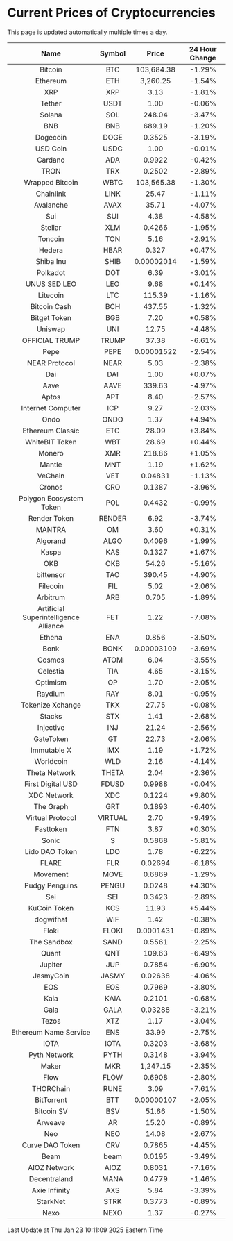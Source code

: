 # Current Prices of Cryptocurrencies
This page is updated automatically multiple times a day.

| Name | Symbol | Price | 24 Hour Change |
| :---: |:---:| :---: | :---: |
| Bitcoin | BTC | 103,684.38 | -1.29% |
| Ethereum | ETH | 3,260.25 | -1.54% |
| XRP | XRP | 3.13 | -1.81% |
| Tether | USDT | 1.00 | -0.06% |
| Solana | SOL | 248.04 | -3.47% |
| BNB | BNB | 689.19 | -1.20% |
| Dogecoin | DOGE | 0.3525 | -3.19% |
| USD Coin | USDC | 1.00 | -0.01% |
| Cardano | ADA | 0.9922 | -0.42% |
| TRON | TRX | 0.2502 | -2.89% |
| Wrapped Bitcoin | WBTC | 103,565.38 | -1.30% |
| Chainlink | LINK | 25.47 | -1.11% |
| Avalanche | AVAX | 35.71 | -4.07% |
| Sui | SUI | 4.38 | -4.58% |
| Stellar | XLM | 0.4266 | -1.95% |
| Toncoin | TON | 5.16 | -2.91% |
| Hedera | HBAR | 0.327 | +0.47% |
| Shiba Inu | SHIB | 0.00002014 | -1.59% |
| Polkadot | DOT | 6.39 | -3.01% |
| UNUS SED LEO | LEO | 9.68 | +0.14% |
| Litecoin | LTC | 115.39 | -1.16% |
| Bitcoin Cash | BCH | 437.55 | -1.32% |
| Bitget Token | BGB | 7.20 | +0.58% |
| Uniswap | UNI | 12.75 | -4.48% |
| OFFICIAL TRUMP | TRUMP | 37.38 | -6.61% |
| Pepe | PEPE | 0.00001522 | -2.54% |
| NEAR Protocol | NEAR | 5.03 | -2.38% |
| Dai | DAI | 1.00 | +0.07% |
| Aave | AAVE | 339.63 | -4.97% |
| Aptos | APT | 8.40 | -2.57% |
| Internet Computer | ICP | 9.27 | -2.03% |
| Ondo | ONDO | 1.37 | +4.94% |
| Ethereum Classic | ETC | 28.09 | +3.84% |
| WhiteBIT Token | WBT | 28.69 | +0.44% |
| Monero | XMR | 218.86 | +1.05% |
| Mantle | MNT | 1.19 | +1.62% |
| VeChain | VET | 0.04831 | -1.13% |
| Cronos | CRO | 0.1387 | -3.96% |
| Polygon Ecosystem Token | POL | 0.4432 | -0.99% |
| Render Token | RENDER | 6.92 | -3.74% |
| MANTRA | OM | 3.60 | +0.31% |
| Algorand | ALGO | 0.4096 | -1.99% |
| Kaspa | KAS | 0.1327 | +1.67% |
| OKB | OKB | 54.26 | -5.16% |
| bittensor | TAO | 390.45 | -4.90% |
| Filecoin | FIL | 5.02 | -2.06% |
| Arbitrum | ARB | 0.705 | -1.89% |
| Artificial Superintelligence Alliance | FET | 1.22 | -7.08% |
| Ethena | ENA | 0.856 | -3.50% |
| Bonk | BONK | 0.00003109 | -3.69% |
| Cosmos | ATOM | 6.04 | -3.55% |
| Celestia | TIA | 4.65 | -3.15% |
| Optimism | OP | 1.70 | -2.05% |
| Raydium | RAY | 8.01 | -0.95% |
| Tokenize Xchange | TKX | 27.75 | -0.08% |
| Stacks | STX | 1.41 | -2.68% |
| Injective | INJ | 21.24 | -2.56% |
| GateToken | GT | 22.73 | -2.06% |
| Immutable X | IMX | 1.19 | -1.72% |
| Worldcoin | WLD | 2.16 | -4.14% |
| Theta Network | THETA | 2.04 | -2.36% |
| First Digital USD | FDUSD | 0.9988 | -0.04% |
| XDC Network | XDC | 0.1224 | +9.80% |
| The Graph | GRT | 0.1893 | -6.40% |
| Virtual Protocol | VIRTUAL | 2.70 | -9.49% |
| Fasttoken | FTN | 3.87 | +0.30% |
| Sonic | S | 0.5868 | -5.81% |
| Lido DAO Token | LDO | 1.78 | -6.22% |
| FLARE | FLR | 0.02694 | -6.18% |
| Movement | MOVE | 0.6869 | -1.29% |
| Pudgy Penguins | PENGU | 0.0248 | +4.30% |
| Sei | SEI | 0.3423 | -2.89% |
| KuCoin Token | KCS | 11.93 | +5.44% |
| dogwifhat | WIF | 1.42 | -0.38% |
| Floki | FLOKI | 0.0001431 | -0.89% |
| The Sandbox | SAND | 0.5561 | -2.25% |
| Quant | QNT | 109.63 | -6.49% |
| Jupiter | JUP | 0.7854 | -6.90% |
| JasmyCoin | JASMY | 0.02638 | -4.06% |
| EOS | EOS | 0.7969 | -3.80% |
| Kaia | KAIA | 0.2101 | -0.68% |
| Gala | GALA | 0.03288 | -3.21% |
| Tezos | XTZ | 1.17 | -3.04% |
| Ethereum Name Service | ENS | 33.99 | -2.75% |
| IOTA | IOTA | 0.3203 | -3.68% |
| Pyth Network | PYTH | 0.3148 | -3.94% |
| Maker | MKR | 1,247.15 | -2.35% |
| Flow | FLOW | 0.6908 | -2.80% |
| THORChain | RUNE | 3.09 | -7.61% |
| BitTorrent | BTT | 0.00000107 | -2.05% |
| Bitcoin SV | BSV | 51.66 | -1.50% |
| Arweave | AR | 15.20 | -0.89% |
| Neo | NEO | 14.08 | -2.67% |
| Curve DAO Token | CRV | 0.7865 | -4.45% |
| Beam | beam | 0.0195 | -3.49% |
| AIOZ Network | AIOZ | 0.8031 | -7.16% |
| Decentraland | MANA | 0.4779 | -1.46% |
| Axie Infinity | AXS | 5.84 | -3.39% |
| StarkNet | STRK | 0.3773 | -0.89% |
| Nexo | NEXO | 1.37 | -0.27% |

Last Update at Thu Jan 23 10:11:09 2025 Eastern Time